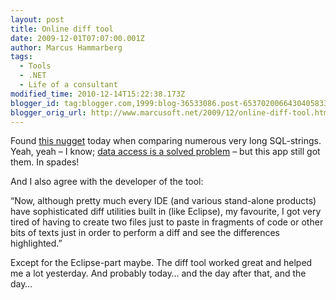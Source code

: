 ```yaml
---
layout: post
title: Online diff tool
date: 2009-12-01T07:07:00.001Z
author: Marcus Hammarberg
tags:
  - Tools
  - .NET
  - Life of a consultant
modified_time: 2010-12-14T15:22:38.173Z
blogger_id: tag:blogger.com,1999:blog-36533086.post-6537020066430405833
blogger_orig_url: http://www.marcusoft.net/2009/12/online-diff-tool.html
---
```


Found [this nugget](http://www.quickdiff.com/) today when comparing numerous very long SQL-strings. Yeah, yeah – I know; [data access is a solved problem](https://www.hibernate.org/343.html) – but this app still got them. In spades!

And I also agree with the developer of the tool:

“Now, although pretty much every IDE (and various stand-alone products) have sophisticated diff utilities built in (like Eclipse), my favourite, I got very tired of having to create two files just to paste in fragments of code or other bits of texts just in order to perform a diff and see the differences highlighted.”

Except for the Eclipse-part maybe. The diff tool worked great and helped me a lot yesterday. And probably today… and the day after that, and the day…
